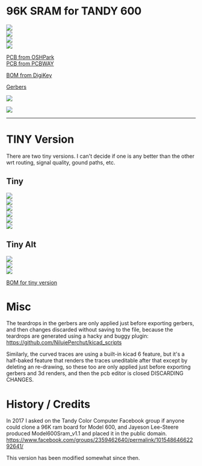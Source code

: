 # 96K SRAM for TANDY 600

![](../../raw/main/PCB/TANDY_600_96K_SRAM.jpg)  
![](../../raw/main/PCB/TANDY_600_96K_SRAM_top.jpg)  
![](../../raw/main/PCB/TANDY_600_96K_SRAM_bottom.jpg)  
![](../../raw/main/PCB/TANDY_600_96K_SRAM.svg)  

[PCB from OSHPark](https://oshpark.com/shared_projects/nBVWvJ2W)  
[PCB from PCBWAY](https://www.pcbway.com/project/shareproject/TANDY_600_RAM.html)  

[BOM from DigiKey](https://www.digikey.com/short/bmpbhbtb)

[Gerbers](../../releases/latest)

![](../../raw/main/TANDY_600_RAM_1.jpg)

![](../../raw/main/TANDY_600_RAM_2.jpg)

----

# TINY Version
There are two tiny versions. I can't decide if one is any better than the other wrt routing, signal quality, gound paths, etc.  

## Tiny
![](../../raw/main/PCB/TANDY_600_96K_SRAM_tiny.jpg)  
![](../../raw/main/PCB/TANDY_600_96K_SRAM_tiny_a.jpg)  
![](../../raw/main/PCB/TANDY_600_96K_SRAM_tiny_b.jpg)  
![](../../raw/main/PCB/TANDY_600_96K_SRAM_tiny_c.jpg)  
![](../../raw/main/PCB/TANDY_600_96K_SRAM_tiny_top.jpg)  
![](../../raw/main/PCB/TANDY_600_96K_SRAM_tiny_bottom.jpg)  

## Tiny Alt
![](../../raw/main/PCB/TANDY_600_96K_SRAM_tiny_alt.jpg)  
![](../../raw/main/PCB/TANDY_600_96K_SRAM_tiny_alt_top.jpg)  
![](../../raw/main/PCB/TANDY_600_96K_SRAM_tiny_alt_bottom.jpg)  

[BOM for tiny version](https://www.digikey.com/short/dd84d9w2)

# Misc  
The teardrops in the gerbers are only applied just before exporting gerbers, and then changes discarded without saving to the file, because the teardrops are generated using a hacky and buggy plugin: https://github.com/NilujePerchut/kicad_scripts

Similarly, the curved traces are using a built-in kicad 6 feature, but it's a half-baked feature that renders the traces uneditable after that except by deleting an re-drawing, so these too are only applied just before exporting gerbers and 3d renders, and then the pcb editor is closed DISCARDING CHANGES.

# History / Credits

In 2017 I asked on the Tandy Color Computer Facebook group if anyone could clone a 96K ram board for Model 600, and Jayeson Lee-Steere produced Model600Sram_v1.1 and placed it in the public domain.  
https://www.facebook.com/groups/2359462640/permalink/10154864662292641/

This version has been modified somewhat since then.
